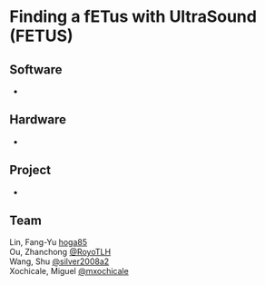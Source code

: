 # Finding a fETus with UltraSound (FETUS)

## Software
*

## Hardware
*

## Project
* 

## Team
Lin, Fang-Yu [hoga85](https://github.com/hoga85)  
Ou, Zhanchong [@RoyoTLH](https://github.com/RoyoTLH)    
Wang, Shu [@silver2008a2](https://github.com/silver2008a2)    
Xochicale, Miguel [@mxochicale](https://github.com/mxochicale)  
